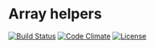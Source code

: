 # Array helpers

[![Build Status](https://travis-ci.org/weew/php-helpers-array.svg?branch=master)](https://travis-ci.org/weew/php-helpers-array)
[![Code Climate](https://codeclimate.com/github/weew/php-helpers-array/badges/gpa.svg)](https://codeclimate.com/github/weew/php-helpers-array)
[![License](https://poser.pugx.org/weew/php-helpers-array/license)](https://packagist.org/packages/weew/php-helpers-array)
